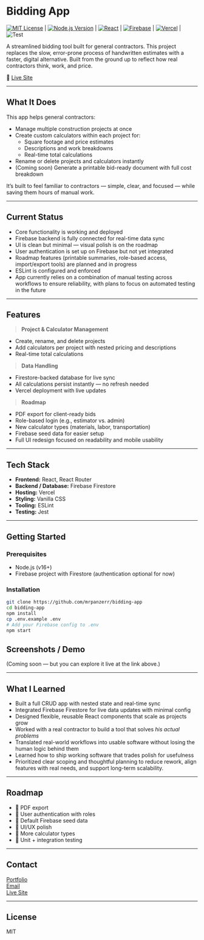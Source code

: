 # Bidding App

[![MIT License](https://img.shields.io/badge/License-MIT-green.svg)](https://opensource.org/licenses/MIT) | 
[![Node.js Version](https://img.shields.io/badge/node-%3E%3D16-brightgreen)](https://nodejs.org/) | 
[![React](https://img.shields.io/badge/React-18-blue.svg)](https://reactjs.org/) | 
[![Firebase](https://img.shields.io/badge/Firebase-Active-yellowgreen)](https://firebase.google.com/) | 
[![Vercel](https://img.shields.io/badge/Hosting-Vercel-black?logo=vercel)](https://vercel.com/) |
![Test](https://github.com/<username>/<repo>/actions/workflows/<workflow-file>.yml/badge.svg)


A streamlined bidding tool built for general contractors. This project replaces the slow, error-prone process of handwritten estimates with a faster, digital alternative. Built from the ground up to reflect how real contractors think, work, and price.

🔗 [Live Site](https://bidding-rizl3auoi-mrpanzerrs-projects.vercel.app)

---

## What It Does

This app helps general contractors:

- Manage multiple construction projects at once  
- Create custom calculators within each project for:
  - Square footage and price estimates  
  - Descriptions and work breakdowns  
  - Real-time total calculations  
- Rename or delete projects and calculators instantly  
- (Coming soon) Generate a printable bid-ready document with full cost breakdown

It’s built to feel familiar to contractors — simple, clear, and focused — while saving them hours of manual work.

---

## Current Status

- Core functionality is working and deployed  
- Firebase backend is fully connected for real-time data sync  
- UI is clean but minimal — visual polish is on the roadmap  
- User authentication is set up on Firebase but not yet integrated  
- Roadmap features (printable summaries, role-based access, import/export tools) are planned and in progress  
- ESLint is configured and enforced  
- App currently relies on a combination of manual testing across workflows to ensure reliability, with plans to focus on automated testing in the future

---

## Features

> **Project & Calculator Management**
- Create, rename, and delete projects  
- Add calculators per project with nested pricing and descriptions  
- Real-time total calculations

> **Data Handling**
- Firestore-backed database for live sync  
- All calculations persist instantly — no refresh needed  
- Vercel deployment with live updates

> **Roadmap**
- PDF export for client-ready bids  
- Role-based login (e.g., estimator vs. admin)  
- New calculator types (materials, labor, transportation)  
- Firebase seed data for easier setup  
- Full UI redesign focused on readability and mobile usability

---

## Tech Stack

- **Frontend:** React, React Router  
- **Backend / Database:** Firebase Firestore  
- **Hosting:** Vercel  
- **Styling:** Vanilla CSS  
- **Tooling:** ESLint
- **Testing:** Jest

---

## Getting Started

### Prerequisites
- Node.js (v16+)
- Firebase project with Firestore (authentication optional for now)

### Installation

```bash
git clone https://github.com/mrpanzerr/bidding-app
cd bidding-app
npm install
cp .env.example .env
# Add your Firebase config to .env
npm start
```

## Screenshots / Demo

(Coming soon — but you can explore it live at the link above.)

---

## What I Learned

- Built a full CRUD app with nested state and real-time sync  
- Integrated Firebase Firestore for live data updates with minimal config  
- Designed flexible, reusable React components that scale as projects grow  
- Worked with a real contractor to build a tool that solves *his actual problems*  
- Translated real-world workflows into usable software without losing the human logic behind them  
- Learned how to ship working software that trades polish for usefulness
- Prioritized clear scoping and thoughtful planning to reduce rework, align features with real needs, and support long-term scalability.

---

## Roadmap

- 🔧 PDF export  
- 🔐 User authentication with roles  
- 💾 Default Firebase seed data  
- 🎨 UI/UX polish  
- 🧮 More calculator types  
- 🧪 Unit + integration testing

---

## Contact

[Portfolio](https://mrpanzerr.github.io/gaetano.github.io/)  
[Email](mailto:gaetanopanzer01@gmail.com)  
[Live Site](https://bidding-rizl3auoi-mrpanzerrs-projects.vercel.app)

---

## License

MIT


